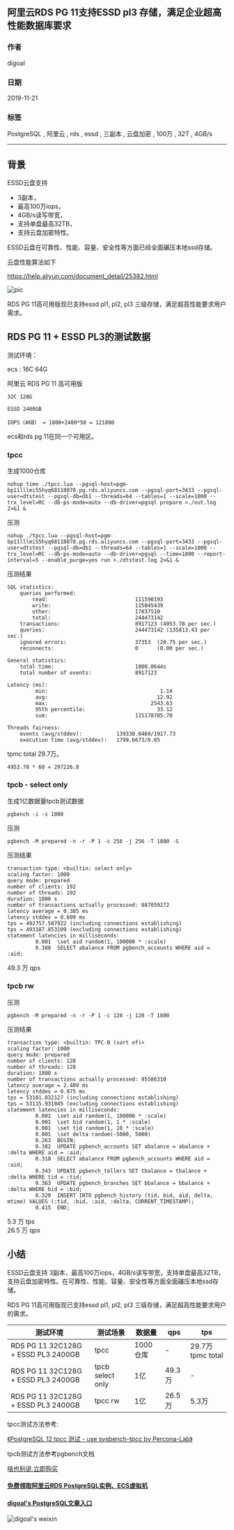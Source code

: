## 阿里云RDS PG 11支持ESSD pl3 存储，满足企业超高性能数据库要求  
                                                                                                       
### 作者                                                              
digoal                                                                                                       
                                                                                                       
### 日期                                                                                                       
2019-11-21                                                                                                   
                                                                                                       
### 标签                                                                                                       
PostgreSQL , 阿里云 , rds , essd , 三副本 , 云盘加密 , 100万 , 32T , 4GB/s    
                                                                                                       
----                                                                                                       
                                                                                                       
## 背景    
ESSD云盘支持   
  
- 3副本，  
- 最高100万iops，  
- 4GB/s读写带宽，  
- 支持单盘最高32TB，  
- 支持云盘加密特性。  
  
ESSD云盘在可靠性、性能、容量、安全性等方面已经全面碾压本地ssd存储。  
  
云盘性能算法如下  
  
https://help.aliyun.com/document_detail/25382.html  
  
![pic](20191121_01_pic_001.jpg)  
  
RDS PG 11高可用版现已支持essd pl1, pl2, pl3 三级存储，满足超高性能要求用户需求。  
  
## RDS PG 11 + ESSD PL3的测试数据  
测试环境：    
  
ecs : 16C 64G    
  
阿里云 RDS PG 11 高可用版   
  
```  
32C 128G   
  
ESSD 2400GB   
  
IOPS（4KB） = 1800+2400*50 = 121800    
```  
  
ecs和rds pg 11在同一个可用区。    
  
### tpcc  
生成1000仓库  
  
```  
nohup time ./tpcc.lua --pgsql-host=pgm-bp11lllmi55hyq68118070.pg.rds.aliyuncs.com --pgsql-port=3433 --pgsql-user=dtstest --pgsql-db=db1 --threads=64 --tables=1 --scale=1000 --trx_level=RC --db-ps-mode=auto --db-driver=pgsql prepare >./out.log 2>&1 &  
```  
  
压测  
  
```  
nohup ./tpcc.lua --pgsql-host=pgm-bp11lllmi55hyq68118070.pg.rds.aliyuncs.com --pgsql-port=3433 --pgsql-user=dtstest --pgsql-db=db1 --threads=64 --tables=1 --scale=1000 --trx_level=RC --db-ps-mode=auto --db-driver=pgsql --time=1800 --report-interval=5 --enable_purge=yes run >./dtstest.log 2>&1 &  
```  
  
压测结果  
  
```  
SQL statistics:  
    queries performed:  
        read:                            111590193  
        write:                           115045439  
        other:                           17837510  
        total:                           244473142  
    transactions:                        8917123 (4953.78 per sec.)  
    queries:                             244473142 (135813.43 per sec.)  
    ignored errors:                      37353  (20.75 per sec.)  
    reconnects:                          0      (0.00 per sec.)  
  
General statistics:  
    total time:                          1800.0644s  
    total number of events:              8917123  
  
Latency (ms):  
         min:                                    1.14  
         avg:                                   12.92  
         max:                                 2543.63  
         95th percentile:                       33.12  
         sum:                            115178705.70  
  
Threads fairness:  
    events (avg/stddev):           139330.0469/1917.73  
    execution time (avg/stddev):   1799.6673/0.05  
```  
  
tpmc total 29.7万。    
  
```  
4953.78 * 60 = 297226.8  
```  
  
### tpcb - select only  
生成1亿数据量tpcb测试数据  
  
```  
pgbench -i -s 1000  
```  
  
压测  
  
```  
pgbench -M prepared -n -r -P 1 -c 256 -j 256 -T 1800 -S  
```  
  
压测结果  
  
```  
transaction type: <builtin: select only>  
scaling factor: 1000  
query mode: prepared  
number of clients: 192  
number of threads: 192  
duration: 1800 s  
number of transactions actually processed: 887059272  
latency average = 0.385 ms  
latency stddev = 0.609 ms  
tps = 492757.587922 (including connections establishing)  
tps = 493187.853109 (excluding connections establishing)  
statement latencies in milliseconds:  
         0.001  \set aid random(1, 100000 * :scale)  
         0.388  SELECT abalance FROM pgbench_accounts WHERE aid = :aid;  
```  
  
49.3 万 qps  
  
### tpcb rw   
压测  
  
```  
pgbench -M prepared -n -r -P 1 -c 128 -j 128 -T 1800  
```  
  
压测结果  
  
```  
transaction type: <builtin: TPC-B (sort of)>  
scaling factor: 1000  
query mode: prepared  
number of clients: 128  
number of threads: 128  
duration: 1800 s  
number of transactions actually processed: 95586310  
latency average = 2.409 ms  
latency stddev = 0.975 ms  
tps = 53101.832127 (including connections establishing)  
tps = 53115.931045 (excluding connections establishing)  
statement latencies in milliseconds:  
         0.001  \set aid random(1, 100000 * :scale)  
         0.001  \set bid random(1, 1 * :scale)  
         0.001  \set tid random(1, 10 * :scale)  
         0.001  \set delta random(-5000, 5000)  
         0.263  BEGIN;  
         0.382  UPDATE pgbench_accounts SET abalance = abalance + :delta WHERE aid = :aid;  
         0.318  SELECT abalance FROM pgbench_accounts WHERE aid = :aid;  
         0.343  UPDATE pgbench_tellers SET tbalance = tbalance + :delta WHERE tid = :tid;  
         0.363  UPDATE pgbench_branches SET bbalance = bbalance + :delta WHERE bid = :bid;  
         0.320  INSERT INTO pgbench_history (tid, bid, aid, delta, mtime) VALUES (:tid, :bid, :aid, :delta, CURRENT_TIMESTAMP);  
         0.415  END;  
```  
  
5.3  万 tps  
26.5 万 qps  
  
## 小结  
  
ESSD云盘支持 3副本，最高100万iops，4GB/s读写带宽，支持单盘最高32TB，支持云盘加密特性。在可靠性、性能、容量、安全性等方面全面碾压本地ssd存储。  
  
RDS PG 11高可用版现已支持essd pl1, pl2, pl3 三级存储，满足超高性能要求用户的需求。  
  
测试环境 | 测试场景 | 数据量 | qps | tps  
---|---|---|---|---  
RDS PG 11 32C128G + ESSD PL3 2400GB | tpcc | 1000仓库 | - | 29.7万 tpmc total  
RDS PG 11 32C128G + ESSD PL3 2400GB | tpcb select only | 1亿 | 49.3万 | -  
RDS PG 11 32C128G + ESSD PL3 2400GB | tpcc rw | 1亿 | 26.5万 | 5.3万  
  
tpcc测试方法参考:   
  
[《PostgreSQL 12 tpcc 测试 - use sysbench-tpcc by Percona-Lab》](../201910/20191015_01.md)  
  
tpcb测试方法参考pgbench文档   
  
[啥也别说,立即购买](https://rds-buy.aliyun.com/rdsBuy?spm=5176.7920951.1393245.2.56d94ce1pdDbtU&aly_as=L658krNby#/create/rds?initData=%7B%22data%22:%7B%22rds_dbtype%22:%22PostgreSQL%22%7D%7D)  
  
  
#### [免费领取阿里云RDS PostgreSQL实例、ECS虚拟机](https://free.aliyun.com/ "57258f76c37864c6e6d23383d05714ea")
  
  
#### [digoal's PostgreSQL文章入口](https://github.com/digoal/blog/blob/master/README.md "22709685feb7cab07d30f30387f0a9ae")
  
  
![digoal's weixin](../pic/digoal_weixin.jpg "f7ad92eeba24523fd47a6e1a0e691b59")
  
